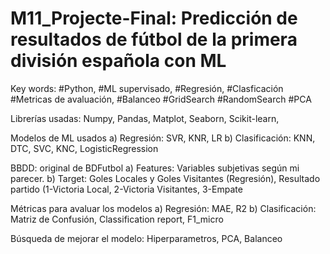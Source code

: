 # M11_Projecte-Final: Predicción de resultados de fútbol de la primera división española con ML

Key words: #Python, #ML supervisado, #Regresión, #Clasficación #Metricas de avaluación, #Balanceo #GridSearch #RandomSearch #PCA

Librerías usadas: Numpy, Pandas, Matplot, Seaborn, Scikit-learn, 

Modelos de ML usados
    a) Regresión: SVR, KNR, LR
    b) Clasificación: KNN, DTC, SVC, KNC, LogisticRegression
    
BBDD: original de BDFutbol
    a) Features: Variables subjetivas según mi parecer.
    b) Target: Goles Locales y Goles Visitantes (Regresión), Resultado partido (1-Victoria Local, 2-Victoria Visitantes, 3-Empate
    
Métricas para avaluar los modelos
    a) Regresión: MAE, R2
    b) Clasificación: Matriz de Confusión, Classification report, F1_micro
    
Búsqueda de mejorar el modelo: Hiperparametros, PCA, Balanceo
